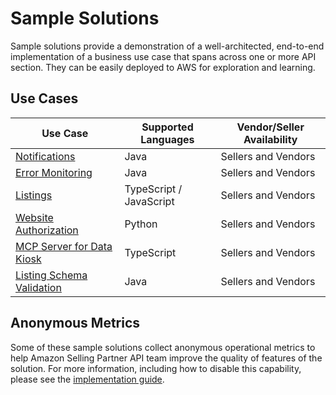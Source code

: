 # Sample Solutions

Sample solutions provide a demonstration of a well-architected, end-to-end implementation of a business use case that spans across one or more API section. They can be easily deployed to AWS for exploration and learning.

## Use Cases
| Use Case                                                        | Supported Languages | Vendor/Seller Availability |
|-----------------------------------------------------------------|--------------------|----------------------------|
| [Notifications](notifications)         | Java               | Sellers and Vendors        |
| [Error Monitoring](error-monitoring)                  | Java               | Sellers and Vendors        |
| [Listings](listings)                                  | TypeScript / JavaScript | Sellers and Vendors        |
| [Website Authorization](website-authorization)        | Python             | Sellers and Vendors        |
| [MCP Server for Data Kiosk](amazon-data-kiosk-mcp-server)| TypeScript         | Sellers and Vendors        |
| [Listing Schema Validation](listing-schema-validation) | Java               | Sellers and Vendors        |

## Anonymous Metrics

Some of these sample solutions collect anonymous operational metrics to help Amazon Selling Partner API team improve the quality of features of the solution. For more information, including how to disable this capability, please see the [implementation guide](METRICS_GUIDE.md).

